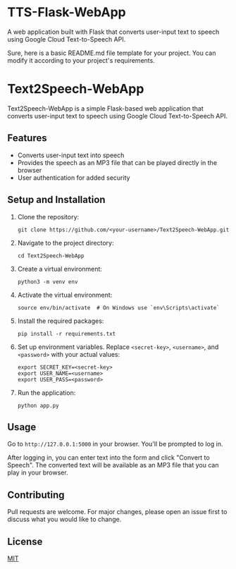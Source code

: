 # TTS-Flask-WebApp
A web application built with Flask that converts user-input text to speech using Google Cloud Text-to-Speech API.

Sure, here is a basic README.md file template for your project. You can modify it according to your project's requirements.

# Text2Speech-WebApp

Text2Speech-WebApp is a simple Flask-based web application that converts user-input text to speech using Google Cloud Text-to-Speech API.

## Features

- Converts user-input text into speech
- Provides the speech as an MP3 file that can be played directly in the browser
- User authentication for added security

## Setup and Installation

1. Clone the repository:
   ```
   git clone https://github.com/<your-username>/Text2Speech-WebApp.git
   ```

2. Navigate to the project directory:
   ```
   cd Text2Speech-WebApp
   ```

3. Create a virtual environment:
   ```
   python3 -m venv env
   ```

4. Activate the virtual environment:
   ```
   source env/bin/activate  # On Windows use `env\Scripts\activate`
   ```

5. Install the required packages:
   ```
   pip install -r requirements.txt
   ```

6. Set up environment variables. Replace `<secret-key>`, `<username>`, and `<password>` with your actual values:
   ```
   export SECRET_KEY=<secret-key>
   export USER_NAME=<username>
   export USER_PASS=<password>
   ```

7. Run the application:
   ```
   python app.py
   ```

## Usage

Go to `http://127.0.0.1:5000` in your browser. You'll be prompted to log in.

After logging in, you can enter text into the form and click "Convert to Speech". The converted text will be available as an MP3 file that you can play in your browser.

## Contributing

Pull requests are welcome. For major changes, please open an issue first to discuss what you would like to change.

## License

[MIT](https://choosealicense.com/licenses/mit/)
